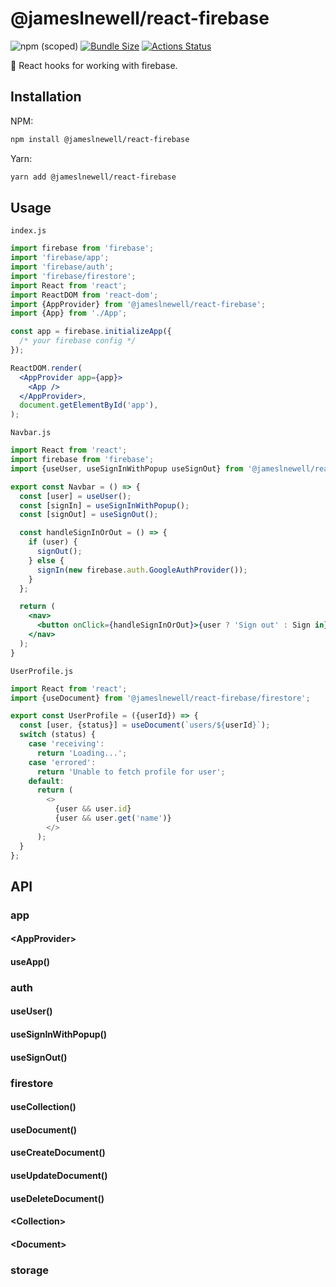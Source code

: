 # @jameslnewell/react-firebase

![npm (scoped)](https://img.shields.io/npm/v/@jameslnewell/react-firebase.svg)
[![Bundle Size](https://badgen.net/bundlephobia/minzip/@jameslnewell/react-firebase)](https://bundlephobia.com/result?p=@jameslnewell/react-firebase)
[![Actions Status](https://github.com/jameslnewell/react-firebase/workflows/main/badge.svg)](https://github.com/jameslnewell/react-firebase/actions)

🎣 React hooks for working with firebase.

## Installation

NPM:

```bash
npm install @jameslnewell/react-firebase
```

Yarn:

```bash
yarn add @jameslnewell/react-firebase
```

## Usage

`index.js`

```jsx
import firebase from 'firebase';
import 'firebase/app';
import 'firebase/auth';
import 'firebase/firestore';
import React from 'react';
import ReactDOM from 'react-dom';
import {AppProvider} from '@jameslnewell/react-firebase';
import {App} from './App';

const app = firebase.initializeApp({
  /* your firebase config */
});

ReactDOM.render(
  <AppProvider app={app}>
    <App />
  </AppProvider>,
  document.getElementById('app'),
);
```

`Navbar.js`

```jsx
import React from 'react';
import firebase from 'firebase';
import {useUser, useSignInWithPopup useSignOut} from '@jameslnewell/react-firebase/auth';

export const Navbar = () => {
  const [user] = useUser();
  const [signIn] = useSignInWithPopup();
  const [signOut] = useSignOut();

  const handleSignInOrOut = () => {
    if (user) {
      signOut();
    } else {
      signIn(new firebase.auth.GoogleAuthProvider());
    }
  };

  return (
    <nav>
      <button onClick={handleSignInOrOut}>{user ? 'Sign out' : Sign in}</button>
    </nav>
  );
}
```

`UserProfile.js`

```js
import React from 'react';
import {useDocument} from '@jameslnewell/react-firebase/firestore';

export const UserProfile = ({userId}) => {
  const [user, {status}] = useDocument(`users/${userId}`);
  switch (status) {
    case 'receiving':
      return 'Loading...';
    case 'errored':
      return 'Unable to fetch profile for user';
    default:
      return (
        <>
          {user && user.id}
          {user && user.get('name')}
        </>
      );
  }
};
```

## API

### app

#### &lt;AppProvider&gt;

#### useApp()

### auth

#### useUser()

#### useSignInWithPopup()

#### useSignOut()

### firestore

#### useCollection()

#### useDocument()

#### useCreateDocument()

#### useUpdateDocument()

#### useDeleteDocument()

#### &lt;Collection&gt;

#### &lt;Document&gt;

### storage
